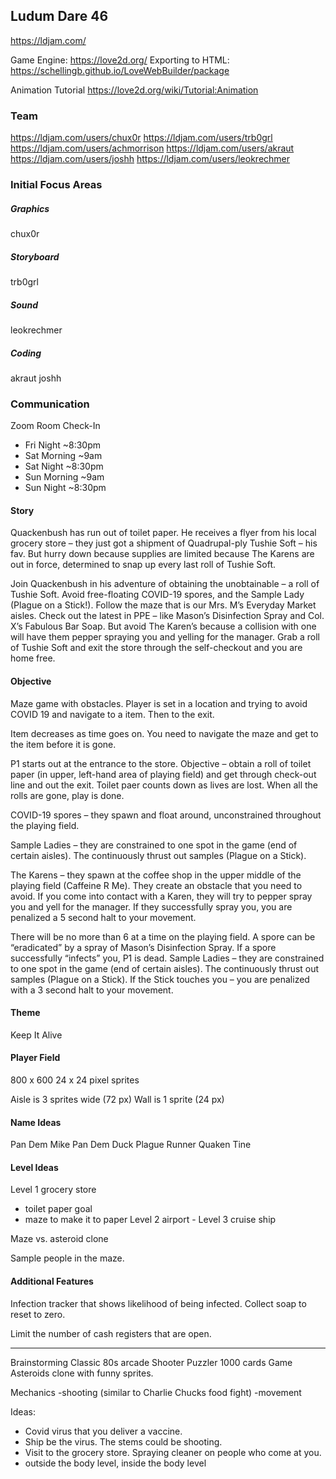 ## Ludum Dare 46
https://ldjam.com/

Game Engine: https://love2d.org/
Exporting to HTML:
https://schellingb.github.io/LoveWebBuilder/package


Animation Tutorial
https://love2d.org/wiki/Tutorial:Animation

### Team
https://ldjam.com/users/chux0r
https://ldjam.com/users/trb0grl
https://ldjam.com/users/achmorrison
https://ldjam.com/users/akraut
https://ldjam.com/users/joshh
https://ldjam.com/users/leokrechmer


### Initial Focus Areas
##### Graphics
chux0r

##### Storyboard
trb0grl

##### Sound
leokrechmer

##### Coding
akraut
joshh

### Communication
Zoom Room Check-In
- Fri Night ~8:30pm
- Sat Morning ~9am
- Sat Night ~8:30pm
- Sun Morning ~9am
- Sun Night ~8:30pm

#### Story
Quackenbush has run out of toilet paper. He receives a flyer from his local grocery store – they just got a shipment of Quadrupal-ply Tushie Soft – his fav. But hurry down because supplies are limited because The Karens are out in force, determined to snap up every last roll of Tushie Soft.

Join Quackenbush in his adventure of obtaining the unobtainable – a roll of Tushie Soft. Avoid free-floating COVID-19 spores, and the Sample Lady (Plague on a Stick!). Follow the maze that is our Mrs. M’s Everyday Market aisles. Check out the latest in PPE – like Mason’s Disinfection Spray and Col. X’s Fabulous Bar Soap. But avoid The Karen’s because a collision with one will have them pepper spraying you and yelling for the manager. Grab a roll of Tushie Soft and exit the store through the self-checkout and you are home free.

#### Objective
Maze game with obstacles. Player is set in a location and trying to avoid COVID 19 and navigate to a item. Then to the exit.

Item decreases as time goes on. You need to navigate the maze and get to the item before it is gone.


P1 starts out at the entrance to the store. Objective – obtain a roll of toilet paper (in upper, left-hand area of playing field) and get through check-out line and out the exit. Toilet paer counts down as lives are lost. When all the rolls are gone, play is done.

COVID-19 spores – they spawn and float around, unconstrained throughout the playing field.

Sample Ladies – they are constrained to one spot in the game (end of certain aisles). The continuously thrust out samples (Plague on a Stick).

The Karens – they spawn at the coffee shop in the upper middle of the playing field (Caffeine R Me). They create an obstacle that you need to avoid. If you come into contact with a Karen, they will try to pepper spray you and yell for the manager. If they successfully spray you, you are penalized a 5 second halt to your movement.


There will be no more than 6 at a time on the playing field. A spore can be “eradicated” by a spray of Mason’s Disinfection Spray. If a spore successfully “infects” you, P1 is dead.
Sample Ladies – they are constrained to one spot in the game (end of certain aisles). The continuously thrust out samples (Plague on a Stick). If the Stick touches you – you are penalized with a 3 second halt to your movement.


#### Theme
Keep It Alive


#### Player Field
800 x 600
24 x 24 pixel sprites

Aisle is 3 sprites wide (72 px)
Wall is 1 sprite (24 px)

#### Name Ideas
Pan Dem Mike
Pan Dem Duck
Plague Runner
Quaken Tine

#### Level Ideas
Level 1 grocery store
- toilet paper goal
- maze to make it to paper
Level 2 airport -
Level 3 cruise ship


Maze vs. asteroid clone

Sample people in the maze.

#### Additional Features
Infection tracker that shows likelihood of being infected. Collect soap to reset to zero.

Limit the number of cash registers that are open.

-----------------------
Brainstorming
Classic 80s arcade
Shooter
Puzzler
1000 cards Game
Asteroids clone with funny sprites.

Mechanics
-shooting (similar to Charlie Chucks food fight)
-movement

Ideas:
- Covid virus that you deliver a vaccine.
- Ship be the virus. The stems could be shooting.
- Visit to the grocery store. Spraying cleaner on people who come at you.
- outside the body level, inside the body level
